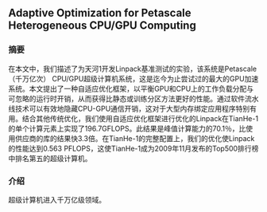 ## Adaptive Optimization for Petascale Heterogeneous CPU/GPU Computing

### 摘要

在本文中，我们描述了为天河1开发Linpack基准测试的实验，该系统是Petascale（千万亿次） CPU/GPU超级计算机系统，这是迄今为止尝试过的最大的GPU加速系统。本文提出了一种自适应优化框架，以平衡GPU和CPU上的工作负载分配与可忽略的运行时开销，从而获得比静态或训练分区方法更好的性能。通过软件流水线技术可以有效地隐藏CPU-GPU通信开销，这对于大型内存绑定应用程序特别有用。结合其他传统优化，我们使用自适应优化框架进行优化的Linpack在TianHe-1的单个计算元素上实现了196.7GFLOPS。此结果是峰值计算能力的70.1％，比使用供应商的库的结果快3.3倍。在TianHe-1的完整配置上，我们的优化使Linpack的性能达到0.563 PFLOPS，这使TianHe-1成为2009年11月发布的Top500排行榜中排名第五的超级计算机。

### 介绍

超级计算机进入千万亿级领域。
